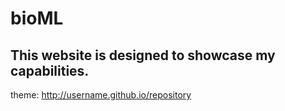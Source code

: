 # bioML

## This website is designed to showcase my capabilities.
theme: http://username.github.io/repository
